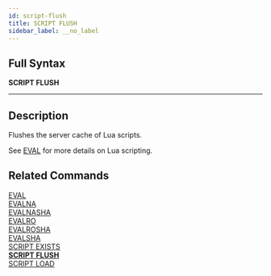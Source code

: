 ```yaml
---
id: script-flush
title: SCRIPT FLUSH
sidebar_label: __no_label
---
```


## Full Syntax

**SCRIPT FLUSH**

---

## Description

Flushes the server cache of Lua scripts.

See [EVAL](../commands/eval.md) for more details on Lua scripting.

## Related Commands

[EVAL](../commands/eval.md)<br>
[EVALNA](../commands/evalna.md)<br>
[EVALNASHA](../commands/evalnasha.md)<br>
[EVALRO](../commands/evalro.md)<br>
[EVALROSHA](../commands/evalrosha.md)<br>
[EVALSHA](../commands/evalsha.md)<br>
[SCRIPT EXISTS](../commands/script-exists.md)<br>
**[SCRIPT FLUSH](../commands/script-flush.md)**<br>
[SCRIPT LOAD](../commands/script-load.md)<br>